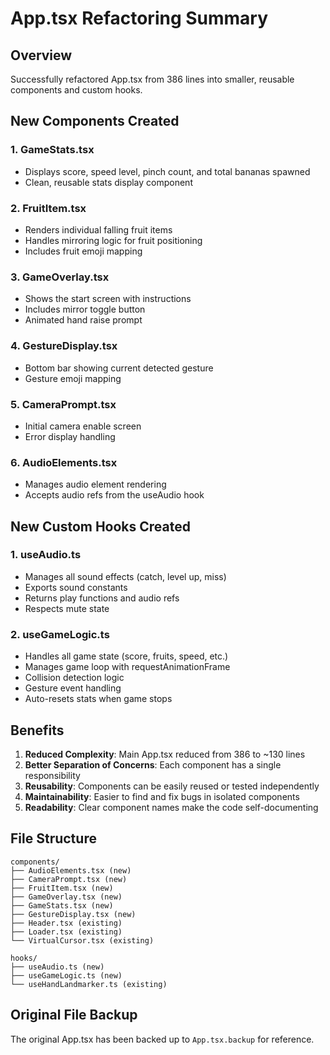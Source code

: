 # App.tsx Refactoring Summary

## Overview
Successfully refactored App.tsx from 386 lines into smaller, reusable components and custom hooks.

## New Components Created

### 1. **GameStats.tsx**
- Displays score, speed level, pinch count, and total bananas spawned
- Clean, reusable stats display component

### 2. **FruitItem.tsx**
- Renders individual falling fruit items
- Handles mirroring logic for fruit positioning
- Includes fruit emoji mapping

### 3. **GameOverlay.tsx**
- Shows the start screen with instructions
- Includes mirror toggle button
- Animated hand raise prompt

### 4. **GestureDisplay.tsx**
- Bottom bar showing current detected gesture
- Gesture emoji mapping

### 5. **CameraPrompt.tsx**
- Initial camera enable screen
- Error display handling

### 6. **AudioElements.tsx**
- Manages audio element rendering
- Accepts audio refs from the useAudio hook

## New Custom Hooks Created

### 1. **useAudio.ts**
- Manages all sound effects (catch, level up, miss)
- Exports sound constants
- Returns play functions and audio refs
- Respects mute state

### 2. **useGameLogic.ts**
- Handles all game state (score, fruits, speed, etc.)
- Manages game loop with requestAnimationFrame
- Collision detection logic
- Gesture event handling
- Auto-resets stats when game stops

## Benefits

1. **Reduced Complexity**: Main App.tsx reduced from 386 to ~130 lines
2. **Better Separation of Concerns**: Each component has a single responsibility
3. **Reusability**: Components can be easily reused or tested independently
4. **Maintainability**: Easier to find and fix bugs in isolated components
5. **Readability**: Clear component names make the code self-documenting

## File Structure
```
components/
├── AudioElements.tsx (new)
├── CameraPrompt.tsx (new)
├── FruitItem.tsx (new)
├── GameOverlay.tsx (new)
├── GameStats.tsx (new)
├── GestureDisplay.tsx (new)
├── Header.tsx (existing)
├── Loader.tsx (existing)
└── VirtualCursor.tsx (existing)

hooks/
├── useAudio.ts (new)
├── useGameLogic.ts (new)
└── useHandLandmarker.ts (existing)
```

## Original File Backup
The original App.tsx has been backed up to `App.tsx.backup` for reference.
